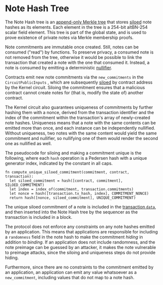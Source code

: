 # Note Hash Tree

The Note Hash tree is an [append-only Merkle tree](./tree-implementations.md#append-only-merkle-trees) that stores [siloed](./tree-implementations.md#siloing-leaves) note hashes as its elements. Each element in the tree is a 254-bit altBN-254 scalar field element. This tree is part of the global state, and is used to prove existence of private notes via Merkle membership proofs.

Note commitments <!-- A "note commitment" is not defined. Suggest using "note hash" throughout, with a short comment on why we call them note hashes and not commitments (because not all entries in the tree are "hiding", so are not technically "commitments"). --> are immutable once created. Still, notes can be consumed ("read") by functions. To preserve privacy, a consumed note is not removed from the tree, otherwise it would be possible to link the transaction that created a note with the one that consumed it. Instead, a note is consumed by emitting a deterministic [nullifier](./nullifier-tree.md).

Contracts emit new note commitments via the `new_commitments` in the `CircuitPublicInputs` <!-- n/d. Please link to where this is defined -->, which are subsequently [siloed](./tree-implementations.md#siloing-leaves) by contract address by the Kernel circuit. Siloing the commitment ensures that a malicious contract cannot create notes for (that is, modify the state of) another contract.

The Kernel circuit also guarantees uniqueness of commitments by further hashing them with a nonce, derived from the transaction identifier <!-- n/d --> and the index of the commitment within the transaction's array of newly-created note hashes. Uniqueness means that a note with the same contents can be emitted more than once, and each instance can be independently nullified. Without uniqueness, two notes with the same content would yield the same commitment and nullifier, so nullifying one of them would render the second one as nullified as well.

The pseudocode for siloing and making a commitment unique is the following, where each `hash` operation is a Pedersen hash with a unique generator index, indicated by the constant in all caps.

```
fn compute_unique_siloed_commitment(commitment, contract, transaction):
  let siloed_commitment = hash([contract, commitment], SILOED_COMMITMENT)
  let index = index_of(commitment, transaction.commitments)
  let nonce = hash([transaction.tx_hash, index], COMMITMENT_NONCE)
  return hash([nonce, siloed_commitment], UNIQUE_COMMITMENT)
```

The unique siloed commitment of a note is included in the [transaction `data`](../transactions/tx-object.md), and then inserted into the Note Hash tree by the sequencer as the transaction is included in a block.

The protocol does not enforce any constraints on any note hashes emitted by an application. This means that applications are responsible for including a `randomness` field in the note hash to make the commitment _hiding_ in addition to _binding_. If an application does not include randomness, and the note preimage can be guessed by an attacker, it makes the note vulnerable to preimage attacks, since the siloing and uniqueness steps do not provide hiding.

Furthermore, since there are no constraints to the commitment emitted by an application, an application can emit any value whatsoever as a `new_commitment`, including values that do not map to a note hash.
